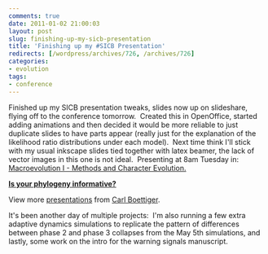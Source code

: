 ```yaml
---
comments: true
date: 2011-01-02 21:00:03
layout: post
slug: finishing-up-my-sicb-presentation
title: 'Finishing up my #SICB Presentation'
redirects: [/wordpress/archives/726, /archives/726]
categories:
- evolution
tags:
- conference
---
```


Finished up my SICB presentation tweaks, slides now up on slideshare, flying off to the conference tomorrow.  Created this in OpenOffice, started adding animations and then decided it would be more reliable to just duplicate slides to have parts appear (really just for the explanation of the likelihood ratio distributions under each model).  Next time think I'll stick with my usual inkscape slides tied together with latex beamer, the lack of vector images in this one is not ideal.  Presenting at 8am Tuesday in: [Macroevolution I - Methods and Character Evolution.](http://www.sicb.org/meetings/2011/schedule/results.php3?search=sday+%3D+%272011-01-04%27+AND+%28abstracts2011.sessionnumber+NOT+LIKE+%27S%25%27%29+AND+%28abstracts2011.sessionnumber+NOT+LIKE+%27P%25%27%29%29)


**[Is your phylogeny informative?](http://www.slideshare.net/cboettig/is-your-phylogeny-informative)**


View more [presentations](http://www.slideshare.net/) from [Carl Boettiger](http://www.slideshare.net/cboettig).





It's been another day of multiple projects:  I'm also running a few extra adaptive dynamics simulations to replicate the pattern of differences between phase 2 and phase 3 collapses from the May 5th simulations, and lastly, some work on the intro for the warning signals manuscript.
